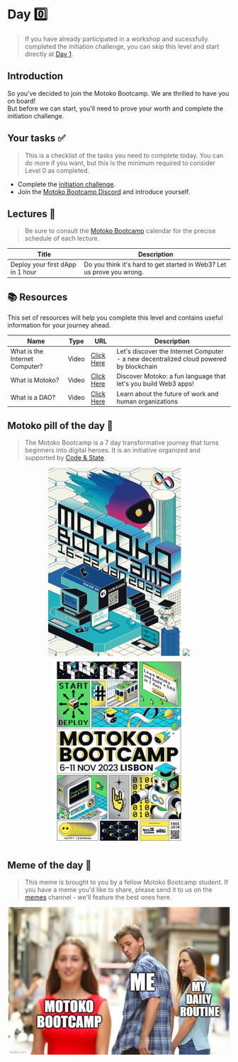 # Day 0️⃣

> If you have already participated in a workshop and sucessfully completed the initiation challenge, you can skip this level and start directly at [Day 1](../level_1/README.md).

## Introduction

So you've decided to join the Motoko Bootcamp. We are thrilled to have you on board! <br/>
But before we can start, you'll need to prove your worth and complete the initiation challenge.

## Your tasks ✅

> This is a checklist of the tasks you need to complete today. You can do more if you want, but this is the minimum required to consider Level 0 as completed.

- Complete the [initiation challenge](./project/PROJECT.MD).
- Join the [Motoko Bootcamp Discord](https://discord.gg/vwEC5RcKBv) and introduce yourself.

## Lectures 🍿

> Be sure to consult the [Motoko Bootcamp](https://calendar.google.com/calendar/u/0/embed?src=c_1a1c0c95f41c3d5729532726aaa57d96e991c5d3254b0f9e02fdf4d9babf4401@group.calendar.google.com) calendar for the precise schedule of each lecture.

| Title                            | Description                                                            |
| -------------------------------- | ---------------------------------------------------------------------- |
| Deploy your first dApp in 1 hour | Do you think it's hard to get started in Web3? Let us prove you wrong. |

## 📚 Resources

This set of resources will help you complete this level and contains useful information for your journey ahead.

| Name                           | Type  | URL                                                       | Description                                                                            |
| ------------------------------ | ----- | --------------------------------------------------------- | -------------------------------------------------------------------------------------- |
| What is the Internet Computer? | Video | [Click Here](https://www.youtube.com/watch?v=UjMTYeMy_6Y) | Let's discover the Internet Computer - a new decentralized cloud powered by blockchain |
| What is Motoko?                | Video | [Click Here](https://www.youtube.com/watch?v=6YIBRI-1RJs) | Discover Motoko: a fun language that let's you build Web3 apps!                        |
| What is a DAO?                 | Video | [Click Here](https://www.youtube.com/watch?v=LbkNVP_hlfY) | Learn about the future of work and human organizations                                 |

## Motoko pill of the day 💊

> The Motoko Bootcamp is a 7 day transformative journey that turns beginners into digital heroes. It is an initiative organized and supported by [Code & State](https://www.codeandstate.com/).

<p align="center">
    <img src="../../assets/level_0/guide/Poster-1.png" style="width: 300px; display: inline;" />
    <img src="../../assets/level_0/guide/Poster-2.png" style="width: 300px; display: inline;" />
    <img src="../../assets/level_0/guide/Poster-3.png" style="width: 300px; display: inline;" />
</p>

## Meme of the day 🙈

> This meme is brought to you by a fellow Motoko Bootcamp student. If you have a meme you'd like to share, please send it to us on the [memes](https://discord.gg/vwEC5RcKBv) channel - we'll feature the best ones here.

<p align="center"><img src="../../assets/level_0/guide/meme_level_0.jpg" style="width: 500px;" /></p>
